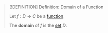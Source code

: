 >[!DEFINITION] Definition: Domain of a Function
>
>Let $f: D \to C$ be a [function](index.md).
>
>The **domain** of $f$ is the [set](../../Set%20Theory/Set.md) $D$.
>